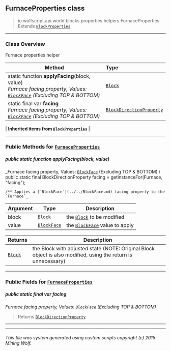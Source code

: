 ## FurnaceProperties __class__

>io.wolfscript.api.world.blocks.properties.helpers.FurnaceProperties
>Extends [`BlockProperties`](BlockProperties.md)

---

### Class Overview

Furnace properties helper

Method | Type   
--- | :--- 
static function __applyFacing__(block, value) <br> _Furnace facing property, Values: [`BlockFace`](../../BlockFace.md) (Excluding TOP & BOTTOM)_ | [`Block`](../../Block.md)
static final var __facing__ <br> _Furnace facing property, Values: [`BlockFace`](../../BlockFace.md) (Excluding TOP & BOTTOM)_ | [`BlockDirectionProperty`](../BlockDirectionProperty.md)
 |
__Inherited items from [`BlockProperties`](BlockProperties.md)__ |





---


### Public Methods for [`FurnaceProperties`](FurnaceProperties.md)

##### <a id='applyfacing'></a>public static function __applyFacing__(block, value)

_Furnace facing property, Values: [`BlockFace`](../../BlockFace.md) (Excluding TOP & BOTTOM) /
    public static final BlockDirectionProperty facing = getInstanceFor(Furnace, "facing");

    /** Applies a [`BlockFace`](../../BlockFace.md) facing property to the `Furnace`_

Argument | Type | Description  
--- | --- | --- 
block | [`Block`](../../Block.md) | the [`Block`](../../Block.md) to be modified
value | [`BlockFace`](../../BlockFace.md) | the [`BlockFace`](../../BlockFace.md) value to apply

Returns | Description
--- | --- 
[`Block`](../../Block.md) | the Block with adjusted state (NOTE: Original Block object is also modified, using the return is unnecessary)


---

### Public Fields for [`FurnaceProperties`](FurnaceProperties.md)

##### <a id='facing'></a>public static final var __facing__

_Furnace facing property, Values: [`BlockFace`](../../BlockFace.md) (Excluding TOP & BOTTOM)_

>Returns
>  [`BlockDirectionProperty`](../BlockDirectionProperty.md)

---


---


###### This file was system generated using custom scripts copyright (c) 2015 Mining Wolf.
	


